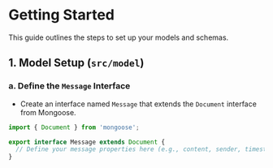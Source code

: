 # Getting Started

This guide outlines the steps to set up your models and schemas.

## 1. Model Setup (`src/model`)

### a. Define the `Message` Interface

- Create an interface named `Message` that extends the `Document` interface from Mongoose.

```typescript
import { Document } from 'mongoose';

export interface Message extends Document {
  // Define your message properties here (e.g., content, sender, timestamp)
}
